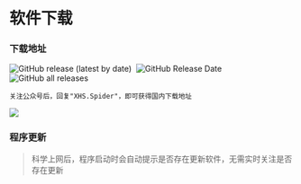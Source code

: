 # 软件下载

### 下载地址


<p align="left">
    <a href="https://github.com/xisuo67/XHS-Spider/releases/latest" style="text-decoration:none;margin-right: 4px;">
       <img alt="GitHub release (latest by date)" src="https://img.shields.io/github/v/release/xisuo67/XHS-Spider">
    </a>
    <a href="https://github.com/xisuo67/XHS-Spider/releases/latest" style="text-decoration:none;margin-right: 4px;">
       <img alt="GitHub Release Date" src="https://img.shields.io/github/release-date/xisuo67/XHS-Spider">
    </a>
    <a href="https://github.com/xisuo67/XHS-Spider/releases" style="text-decoration:none;margin-right: 4px;">
       <img alt="GitHub all releases" src="https://img.shields.io/github/downloads/xisuo67/XHS-Spider/total">
    </a>
</p>

``
关注公众号后，回复"XHS.Spider"，即可获得国内下载地址
``

<img src="/images/qrcode_for_gh.jpg"/>

### 程序更新

> 科学上网后，程序启动时会自动提示是否存在更新软件，无需实时关注是否存在更新

